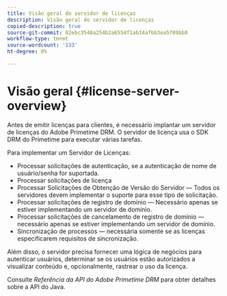 ```yaml
---
title: Visão geral do servidor de licenças
description: Visão geral do servidor de licenças
copied-description: true
source-git-commit: 02ebc3548a254b2a6554f1ab34afbb3ea5f09bb8
workflow-type: tm+mt
source-wordcount: '133'
ht-degree: 0%

---
```


# Visão geral {#license-server-overview}

Antes de emitir licenças para clientes, é necessário implantar um servidor de licenças do Adobe Primetime DRM. O servidor de licença usa o SDK DRM do Primetime para executar várias tarefas.

Para implementar um Servidor de Licenças:

* Processar solicitações de autenticação, se a autenticação de nome de usuário/senha for suportada.
* Processar solicitações de licença
* Processar Solicitações de Obtenção de Versão do Servidor — Todos os servidores devem implementar o suporte para esse tipo de solicitação.
* Processar solicitações de registro de domínio — Necessário apenas se estiver implementando um servidor de domínio.
* Processar solicitações de cancelamento de registro de domínio — necessário apenas se estiver implementando um servidor de domínio.
* Sincronização de processos — necessária somente se as licenças especificarem requisitos de sincronização.

Além disso, o servidor precisa fornecer uma lógica de negócios para autenticar usuários, determinar se os usuários estão autorizados a visualizar conteúdo e, opcionalmente, rastrear o uso da licença.

Consulte *Referência da API do Adobe Primetime DRM* para obter detalhes sobre a API do Java.

